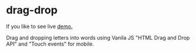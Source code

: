 # drag-drop


If you like to see live <a href="https://codepen.io/marko-hristovski/pen/dyRLwbw">demo.</a>

Drag and dropping letters into words using Vanila JS "HTML Drag and Drop API" and "Touch events" for mobile.
